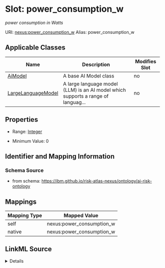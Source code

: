 

# Slot: power_consumption_w


_power consumption in Watts_





URI: [nexus:power_consumption_w](https://ibm.github.io/risk-atlas-nexus/ontology/power_consumption_w)
Alias: power_consumption_w

<!-- no inheritance hierarchy -->





## Applicable Classes

| Name | Description | Modifies Slot |
| --- | --- | --- |
| [AiModel](AiModel.md) | A base AI Model class |  no  |
| [LargeLanguageModel](LargeLanguageModel.md) | A large language model (LLM) is an AI model which supports a range of languag... |  no  |







## Properties

* Range: [Integer](Integer.md)

* Minimum Value: 0





## Identifier and Mapping Information







### Schema Source


* from schema: https://ibm.github.io/risk-atlas-nexus/ontology/ai-risk-ontology




## Mappings

| Mapping Type | Mapped Value |
| ---  | ---  |
| self | nexus:power_consumption_w |
| native | nexus:power_consumption_w |




## LinkML Source

<details>
```yaml
name: power_consumption_w
description: power consumption in Watts
from_schema: https://ibm.github.io/risk-atlas-nexus/ontology/ai-risk-ontology
rank: 1000
alias: power_consumption_w
domain_of:
- AiModel
range: integer
minimum_value: 0

```
</details>
